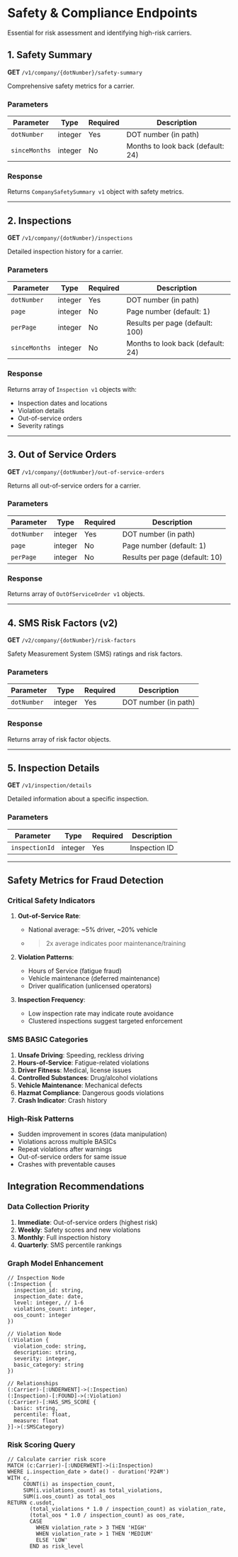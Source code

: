 # Safety & Compliance Endpoints

Essential for risk assessment and identifying high-risk carriers.

## 1. Safety Summary
**GET** `/v1/company/{dotNumber}/safety-summary`

Comprehensive safety metrics for a carrier.

### Parameters
| Parameter | Type | Required | Description |
|-----------|------|----------|-------------|
| `dotNumber` | integer | Yes | DOT number (in path) |
| `sinceMonths` | integer | No | Months to look back (default: 24) |

### Response
Returns `CompanySafetySummary v1` object with safety metrics.

---

## 2. Inspections
**GET** `/v1/company/{dotNumber}/inspections`

Detailed inspection history for a carrier.

### Parameters
| Parameter | Type | Required | Description |
|-----------|------|----------|-------------|
| `dotNumber` | integer | Yes | DOT number (in path) |
| `page` | integer | No | Page number (default: 1) |
| `perPage` | integer | No | Results per page (default: 100) |
| `sinceMonths` | integer | No | Months to look back (default: 24) |

### Response
Returns array of `Inspection v1` objects with:
- Inspection dates and locations
- Violation details
- Out-of-service orders
- Severity ratings

---

## 3. Out of Service Orders
**GET** `/v1/company/{dotNumber}/out-of-service-orders`

Returns all out-of-service orders for a carrier.

### Parameters
| Parameter | Type | Required | Description |
|-----------|------|----------|-------------|
| `dotNumber` | integer | Yes | DOT number (in path) |
| `page` | integer | No | Page number (default: 1) |
| `perPage` | integer | No | Results per page (default: 10) |

### Response
Returns array of `OutOfServiceOrder v1` objects.

---

## 4. SMS Risk Factors (v2)
**GET** `/v2/company/{dotNumber}/risk-factors`

Safety Measurement System (SMS) ratings and risk factors.

### Parameters
| Parameter | Type | Required | Description |
|-----------|------|----------|-------------|
| `dotNumber` | integer | Yes | DOT number (in path) |

### Response
Returns array of risk factor objects.

---

## 5. Inspection Details
**GET** `/v1/inspection/details`

Detailed information about a specific inspection.

### Parameters
| Parameter | Type | Required | Description |
|-----------|------|----------|-------------|
| `inspectionId` | integer | Yes | Inspection ID |

---

## Safety Metrics for Fraud Detection

### Critical Safety Indicators
1. **Out-of-Service Rate**: 
   - National average: ~5% driver, ~20% vehicle
   - > 2x average indicates poor maintenance/training
   
2. **Violation Patterns**:
   - Hours of Service (fatigue fraud)
   - Vehicle maintenance (deferred maintenance)
   - Driver qualification (unlicensed operators)
   
3. **Inspection Frequency**:
   - Low inspection rate may indicate route avoidance
   - Clustered inspections suggest targeted enforcement

### SMS BASIC Categories
1. **Unsafe Driving**: Speeding, reckless driving
2. **Hours-of-Service**: Fatigue-related violations
3. **Driver Fitness**: Medical, license issues
4. **Controlled Substances**: Drug/alcohol violations
5. **Vehicle Maintenance**: Mechanical defects
6. **Hazmat Compliance**: Dangerous goods violations
7. **Crash Indicator**: Crash history

### High-Risk Patterns
- Sudden improvement in scores (data manipulation)
- Violations across multiple BASICs
- Repeat violations after warnings
- Out-of-service orders for same issue
- Crashes with preventable causes

## Integration Recommendations

### Data Collection Priority
1. **Immediate**: Out-of-service orders (highest risk)
2. **Weekly**: Safety scores and new violations
3. **Monthly**: Full inspection history
4. **Quarterly**: SMS percentile rankings

### Graph Model Enhancement
```cypher
// Inspection Node
(:Inspection {
  inspection_id: string,
  inspection_date: date,
  level: integer, // 1-6
  violations_count: integer,
  oos_count: integer
})

// Violation Node
(:Violation {
  violation_code: string,
  description: string,
  severity: integer,
  basic_category: string
})

// Relationships
(:Carrier)-[:UNDERWENT]->(:Inspection)
(:Inspection)-[:FOUND]->(:Violation)
(:Carrier)-[:HAS_SMS_SCORE {
  basic: string,
  percentile: float,
  measure: float
}]->(:SMSCategory)
```

### Risk Scoring Query
```cypher
// Calculate carrier risk score
MATCH (c:Carrier)-[:UNDERWENT]->(i:Inspection)
WHERE i.inspection_date > date() - duration('P24M')
WITH c, 
     COUNT(i) as inspection_count,
     SUM(i.violations_count) as total_violations,
     SUM(i.oos_count) as total_oos
RETURN c.usdot,
       (total_violations * 1.0 / inspection_count) as violation_rate,
       (total_oos * 1.0 / inspection_count) as oos_rate,
       CASE 
         WHEN violation_rate > 3 THEN 'HIGH'
         WHEN violation_rate > 1 THEN 'MEDIUM'
         ELSE 'LOW'
       END as risk_level
```